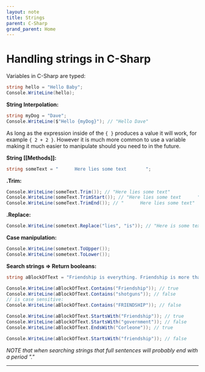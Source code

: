 ```yaml
---
layout: note
title: Strings
parent: C-Sharp
grand_parent: Home
---
```


# Handling strings in C-Sharp

Variables in C-Sharp are typed:

```cs
string hello = "Hello Baby";
Console.WriteLine(hello);
```

**String Interpolation:**

```cs
string myDog = "Dave";
Console.WriteLine($"Hello {myDog}"); // "Hello Dave"
```

As long as the expression inside of the `{ }` produces a value it will work, for example `{ 2 + 2 }`. However it is much more common to use a variable making it much easier to manipulate should you need to in the future.

**String [[Methods]]:**

```cs
string someText = "      Here lies some text       ";
```

**.Trim:**

```cs
Console.WriteLine(someText.Trim()); // "Here lies some text"
Console.WriteLine(someText.TrimStart()); // "Here lies some text      "
Console.WriteLine(someText.TrimEnd()); // "      Here lies some text"
```

**.Replace:**

```cs
Console.WriteLine(sometext.Replace("lies", "is")); // "Here is some text"
```

**Case manipulation:**

```cs
Console.WriteLine(sometext.ToUpper());
Console.WriteLine(sometext.ToLower());
```

**Search strings => Return booleans:**

```cs
string aBlockOfText = "Friendship is everything. Friendship is more than talent. It is more than the government. It is almost the equal of family.- Don Corleone";

Console.WriteLine(aBlockOfText.Contains("Friendship")); // true
Console.WriteLine(aBlockOfText.Contains("shotguns")); // false
// is case sensitive:
Console.WriteLine(aBlockOfText.Contains("FRIENDSHIP")); // false

Console.WriteLine(aBlockOfText.StartsWith("Friendship")); // true
Console.WriteLine(aBlockOfText.StartsWith("government")); // false
Console.WriteLine(aBlockOfText.EndsWith("Corleone")); // true

Console.WriteLine(aBlockOfText.StartsWith("friendship")); // false
```

_NOTE that when searching strings that full sentences will probably end with a period "."_

---
